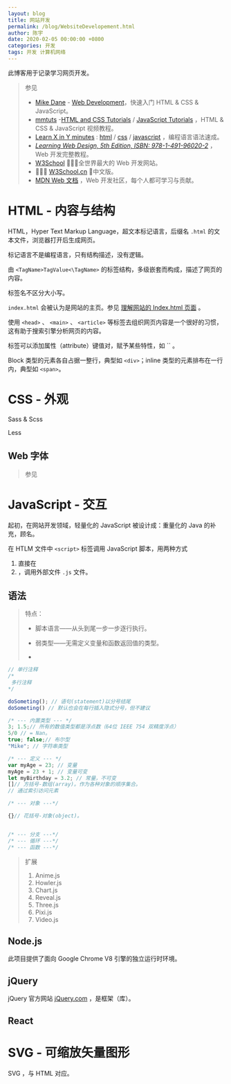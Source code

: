 ```yaml
---
layout: blog
title: 网站开发
permalink: /blog/WebsiteDevelopement.html
author: 陈宇
date: 2020-02-05 00:00:00 +0800
categories: 开发
tags: 开发 计算机网络
---
```


此博客用于记录学习网页开发。

> 参见
>
> * [Mike Dane](https://www.youtube.com/channel/UCvmINlrza7JHB1zkIOuXEbw) - [Web Development](https://www.youtube.com/channel/UCvmINlrza7JHB1zkIOuXEbw/playlists?view=50&sort=dd&shelf_id=3)，快速入门 HTML & CSS & JavaScript。
> * [mmtuts](https://www.youtube.com/channel/UCzyuZJ8zZ-Lhfnz41DG5qLw) -[HTML and CSS Tutorials](https://www.youtube.com/watch?v=TKYsuU86-DQ&list=PL0eyrZgxdwhwNC5ppZo_dYGVjerQY3xYU) / [JavaScript Tutorials](https://www.youtube.com/watch?v=ItYye9h_RXg&list=PL0eyrZgxdwhxNGMWROnaY35NLyEjTqcgB) ，HTML & CSS & JavaScript 视频教程。
> * [Learn X in Y minutes](https://learnxinyminutes.com) : [html](https://learnxinyminutes.com/docs/html/) / [css](https://learnxinyminutes.com/docs/css/) / [javascript](https://learnxinyminutes.com/docs/javascript/) ，编程语言语法速成。
> * *[Learning Web Design, 5th Edition, ISBN: 978-1-491-96020-2](https://www.oreilly.com/library/view/learning-web-design/9781491960196/)* ，Web 开发完整教程。
> * [W3School](https://www.w3schools.com) ，全世界最大的 Web 开发网站。
> *  [W3School.cn](https://www.w3school.com.cn/) ，中文版。
> * [MDN Web 文档](https://developer.mozilla.org/zh-CN/docs/Learn) ，Web 开发社区，每个人都可学习与贡献。

# HTML - 内容与结构

HTML，Hyper Text Markup Language，超文本标记语言，后缀名 `.html` 的文本文件，浏览器打开后生成网页。

标记语言不是编程语言，只有结构描述，没有逻辑。

由 `<TagName>TagValue<\TagName>` 的标签结构，多级嵌套而构成，描述了网页的内容。

标签名不区分大小写。

`index.html` 会被认为是网站的主页。参见 [理解网站的 Index.html 页面](https://www.lifewire.com/index-html-page-3466505) 。

使用 `<head>` 、 `<main>` 、 `<article>` 等标签去组织网页内容是一个很好的习惯，这有助于搜索引擎分析网页的内容。

标签可以添加属性（attribute）键值对，赋予某些特性，如 `` 。

Block 类型的元素各自占据一整行，典型如 `<div>`；inline 类型的元素排布在一行内，典型如 `<span>`。

# CSS - 外观

Sass & Scss

Less

## Web 字体

> 参见
>
> 

# JavaScript - 交互

起初，在网站开发领域，轻量化的 JavaScript 被设计成：重量化的 Java 的补充，顾名。

在 HTLM 文件中 `<script>` 标签调用 JavaScript 脚本，用两种方式

1. 直接在
2. ，调用外部文件 `.js` 文件。

## 语法

> 特点：
>
> * 脚本语言——从头到尾一步一步逐行执行。
>
> * 弱类型——无需定义变量和函数返回值的类型。
> * 

```javascript
// 单行注释
/*
 多行注释
*/

doSometing(); // 语句(statement)以分号结尾
doSometing() // 默认也会在每行插入隐式分号，但不建议

/* --- 内置类型 --- */
3; 1.5;// 所有的数值类型都是浮点数（64位 IEEE 754 双精度浮点）
5/0 // = Nan。
true; false;// 布尔型
"Mike"; // 字符串类型

/* --- 定义 --- */
var myAge = 23; // 变量
myAge = 23 + 1; // 变量可变
let myBirthday = 3.2; // 常量，不可变
[]// 方括号-数组(array)。作为各种对象的顺序集合。
// 通过索引访问元素

/* --- 对象 ---*/

{}// 花括号-对象(object)。


/* --- 分支 ---*/
/* --- 循环 ---*/
/* --- 函数 ---*/
```

> 扩展
>
> 1. Anime.js
> 2. Howler.js
> 3. Chart.js
> 4. Reveal.js
> 5. Three.js
> 6. Pixi.js
> 7. Video.js

## Node.js

此项目提供了面向 Google Chrome V8 引擎的独立运行时环境。

## jQuery

jQuery 官方网站 [jQuery.com](https://jquery.com) ，是框架（库）。

## React

# SVG - 可缩放矢量图形

SVG ，与 HTML 对应。